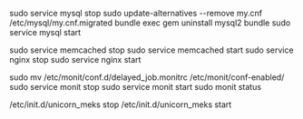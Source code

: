 sudo service mysql stop
sudo update-alternatives --remove my.cnf /etc/mysql/my.cnf.migrated
bundle exec gem uninstall mysql2
bundle
sudo service mysql start

sudo service memcached stop
sudo service memcached start
sudo service nginx stop
sudo service nginx start

sudo mv /etc/monit/conf.d/delayed_job.monitrc  /etc/monit/conf-enabled/
sudo service monit stop
sudo service monit start
sudo monit status

/etc/init.d/unicorn_meks stop
/etc/init.d/unicorn_meks start
